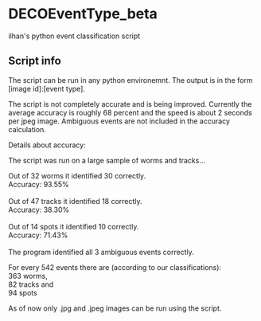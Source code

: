 # DECOEventType_beta
ilhan's python event classification script

## Script info

The script can be run in any python environemnt. The output is in the form [image id]:[event type].

The script is not completely accurate and is being improved. Currently the average accuracy is roughly 68 percent and the speed is about 2 seconds per jpeg image. Ambiguous events are not included in the accuracy calculation.

Details about accuracy:

The script was run on a large sample of worms and tracks...

Out of 32 worms it identified 30 correctly.<br>
Accuracy: 93.55%<br>
<br>
Out of 47 tracks it identified 18 correctly.<br>
Accuracy: 38.30%<br>
<br>
Out of 14 spots it identified 10 correctly.<br>
Accuracy: 71.43%<br>
<br>
The program identified all 3 ambiguous events correctly.<br>

For every 542 events there are (according to our classifications):<br>
363 worms,<br>
82 tracks and<br>
94 spots

As of now only .jpg and .jpeg images can be run using the script.
